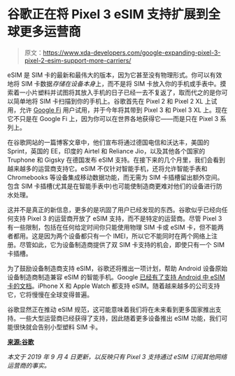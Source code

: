 # 谷歌正在将 Pixel 3 eSIM 支持扩展到全球更多运营商

> 原文：<https://www.xda-developers.com/google-expanding-pixel-3-pixel-2-esim-support-more-carriers/>

eSIM 是 SIM 卡的最新和最伟大的版本，因为它甚至没有物理形式。你可以有效地将 SIM 卡数据*存储在设备本身*上，而不是将 SIM 卡放入你的手机或手表中。摸索着一小片塑料并试图将其放入手机的日子已经一去不复返了，取而代之的是你可以简单地将 SIM 卡扫描到你的手机上。谷歌首先在 Pixel 2 和 Pixel 2 XL 上试用，允许 [Google Fi](https://www.xda-developers.com/project-fi-samsung-oneplus-lg-moto-iphones/) 用户试用，并于今年将其带到 Pixel 3 和 Pixel 3 XL 上。现在它不只是在 Google Fi 上，因为你可以在世界各地获得它——而是只在 Pixel 3 系列上。

在谷歌网站的一篇博客文章中，他们宣布将通过德国电信和沃达丰，美国的 Sprint，英国的 EE，印度的 Airtel 和 Reliance Jio，以及其他各个国家的 Truphone 和 Gigsky 在德国发布 eSIM 支持。在接下来的几个月里，我们会看到越来越多的运营商支持它。eSIM 不仅针对智能手机，还将允许智能手表和 Chromebooks 等设备集成移动数据功能，而无需为 SIM 卡插槽留出额外空间。包含 SIM 卡插槽(尤其是在智能手表中)也可能使制造商更难对他们的设备进行防水处理。

这并不是真正的新信息，更多的是巩固了用户已经发现的东西。谷歌似乎已经向任何支持 Pixel 3 的运营商开放了 eSIM 支持，而不是特定的运营商。尽管 Pixel 3 有一些限制，包括在任何给定时间你只能使用物理 SIM 卡或 eSIM 卡，但不能两者都用。这是因为两个设备都只有一个 IMEI，所以它不能同时在两个网络上注册。尽管如此，它为设备制造商提供了双 SIM 卡支持的机会，即使只有一个 SIM 卡插槽。

为了鼓励设备制造商支持 eSIM，谷歌还将推出一项计划，帮助 Android 设备原始设备制造商制造兼容 eSIM 的智能手机。Google [已经有了支持 Android 中 eSIM 卡的文档](https://source.android.com/devices/tech/connect/esim-overview)。iPhone X 和 Apple Watch 都支持 eSIM。随着越来越多的公司支持它，它将慢慢在全球变得普遍。

谷歌显然正在推动 eSIM 规范，这可能意味着我们将在未来看到更多国家推出支持。一些大型运营商已经获得了支持，因此随着更多设备推出 eSIM 功能，我们可能很快就会告别小型塑料 SIM 卡。

[**来源:谷歌**](https://www.blog.google/products/project-fi/bringing-esim-more-networks-around-world/)

*本文于 2019 年 9 月 4 日更新，以反映只有 Pixel 3 支持通过 eSIM 订阅其他网络运营商的事实。*
